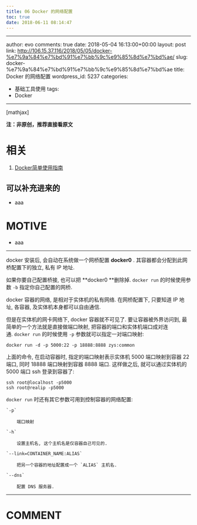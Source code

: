 ```yaml
---
title: 06 Docker 的网络配置
toc: true
date: 2018-06-11 08:14:47
---
```

---
author: evo
comments: true
date: 2018-05-04 16:13:00+00:00
layout: post
link: http://106.15.37.116/2018/05/05/docker-%e7%9a%84%e7%bd%91%e7%bb%9c%e9%85%8d%e7%bd%ae/
slug: docker-%e7%9a%84%e7%bd%91%e7%bb%9c%e9%85%8d%e7%bd%ae
title: Docker 的网络配置
wordpress_id: 5237
categories:
- 基础工具使用
tags:
- Docker
---

<!-- more -->

[mathjax]

**注：非原创，推荐直接看原文**


# 相关





 	
  1. [Docker简单使用指南](https://www.w3cschool.cn/use_docker/)




## 可以补充进来的





 	
  * aaa




# MOTIVE





 	
  * aaa





* * *



docker 安装后, 会自动在系统做一个网桥配置 **docker0** . 其容器都会分配到此网桥配置下的独立, 私有 IP 地址.

如果你要自己配置桥接, 也可以把 **docker0 **删除掉. `docker run` 的时候使用参数 `-b` 指定你自己配置的网桥.

docker 容器的网络, 是相对于实体机的私有网络. 在网桥配置下, 只要知道 IP 地址, 各容器, 及实体机本身都可以自由通信.

但是在实体机的网卡网络下, docker 容器就不可见了. 要让容器被外界访问到, 最简单的一个方法就是直接做端口映射, 把容器的端口和实体机端口成对连通. `docker run` 的时候使用 `-p` 参数就可以指定一对端口映射:

    
    docker run -d -p 5000:22 -p 18888:8888 zys:common
    


上面的命令, 在启动容器时, 指定的端口映射表示实体机 5000 端口映射到容器 22 端口, 同时 18888 端口映射到容器 8888 端口. 这样做之后, 就可以通过实体机的 5000 端口 ssh 登录到容器了:

    
    ssh root@localhost -p5000
    ssh root@realip -p5000
    


`docker run` 时还有其它参数可用到控制容器的网络配置:



 	`-p`

 	    端口映射

 	`-h`

 	    设置主机名, 这个主机名是仅容器自己可见的.

 	`--link=CONTAINER_NAME:ALIAS`

 	    把另一个容器的地址配置成一个 `ALIAS` 主机名.

 	`--dns`

 	    配置 DNS 服务器.
























* * *





# COMMENT



